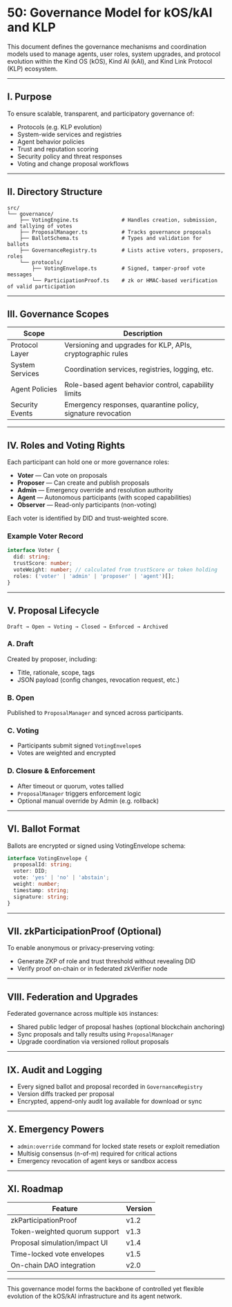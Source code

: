 # 50: Governance Model for kOS/kAI and KLP

This document defines the governance mechanisms and coordination models used to manage agents, user roles, system upgrades, and protocol evolution within the Kind OS (kOS), Kind AI (kAI), and Kind Link Protocol (KLP) ecosystem.

---

## I. Purpose

To ensure scalable, transparent, and participatory governance of:

- Protocols (e.g. KLP evolution)
- System-wide services and registries
- Agent behavior policies
- Trust and reputation scoring
- Security policy and threat responses
- Voting and change proposal workflows

---

## II. Directory Structure

```text
src/
└── governance/
    ├── VotingEngine.ts              # Handles creation, submission, and tallying of votes
    ├── ProposalManager.ts           # Tracks governance proposals
    ├── BallotSchema.ts              # Types and validation for ballots
    ├── GovernanceRegistry.ts        # Lists active voters, proposers, roles
    └── protocols/
        ├── VotingEnvelope.ts        # Signed, tamper-proof vote messages
        └── ParticipationProof.ts    # zk or HMAC-based verification of valid participation
```

---

## III. Governance Scopes

| Scope           | Description                                                  |
| --------------- | ------------------------------------------------------------ |
| Protocol Layer  | Versioning and upgrades for KLP, APIs, cryptographic rules   |
| System Services | Coordination services, registries, logging, etc.             |
| Agent Policies  | Role-based agent behavior control, capability limits         |
| Security Events | Emergency responses, quarantine policy, signature revocation |

---

## IV. Roles and Voting Rights

Each participant can hold one or more governance roles:

- **Voter** — Can vote on proposals
- **Proposer** — Can create and publish proposals
- **Admin** — Emergency override and resolution authority
- **Agent** — Autonomous participants (with scoped capabilities)
- **Observer** — Read-only participants (non-voting)

Each voter is identified by DID and trust-weighted score.

### Example Voter Record

```ts
interface Voter {
  did: string;
  trustScore: number;
  voteWeight: number; // calculated from trustScore or token holding
  roles: ('voter' | 'admin' | 'proposer' | 'agent')[];
}
```

---

## V. Proposal Lifecycle

```text
Draft → Open → Voting → Closed → Enforced → Archived
```

### A. Draft

Created by proposer, including:

- Title, rationale, scope, tags
- JSON payload (config changes, revocation request, etc.)

### B. Open

Published to `ProposalManager` and synced across participants.

### C. Voting

- Participants submit signed `VotingEnvelope`s
- Votes are weighted and encrypted

### D. Closure & Enforcement

- After timeout or quorum, votes tallied
- `ProposalManager` triggers enforcement logic
- Optional manual override by Admin (e.g. rollback)

---

## VI. Ballot Format

Ballots are encrypted or signed using VotingEnvelope schema:

```ts
interface VotingEnvelope {
  proposalId: string;
  voter: DID;
  vote: 'yes' | 'no' | 'abstain';
  weight: number;
  timestamp: string;
  signature: string;
}
```

---

## VII. zkParticipationProof (Optional)

To enable anonymous or privacy-preserving voting:

- Generate ZKP of role and trust threshold without revealing DID
- Verify proof on-chain or in federated zkVerifier node

---

## VIII. Federation and Upgrades

Federated governance across multiple `kOS` instances:

- Shared public ledger of proposal hashes (optional blockchain anchoring)
- Sync proposals and tally results using `ProposalManager`
- Upgrade coordination via versioned rollout proposals

---

## IX. Audit and Logging

- Every signed ballot and proposal recorded in `GovernanceRegistry`
- Version diffs tracked per proposal
- Encrypted, append-only audit log available for download or sync

---

## X. Emergency Powers

- `admin:override` command for locked state resets or exploit remediation
- Multisig consensus (n-of-m) required for critical actions
- Emergency revocation of agent keys or sandbox access

---

## XI. Roadmap

| Feature                       | Version |
| ----------------------------- | ------- |
| zkParticipationProof          | v1.2    |
| Token-weighted quorum support | v1.3    |
| Proposal simulation/impact UI | v1.4    |
| Time-locked vote envelopes    | v1.5    |
| On-chain DAO integration      | v2.0    |

---

This governance model forms the backbone of controlled yet flexible evolution of the kOS/kAI infrastructure and its agent network.

